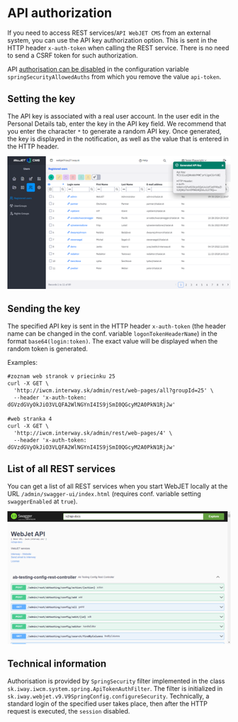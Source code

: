 # API authorization

If you need to access REST services/`API WebJET CMS` from an external system, you can use the API key authorization option. This is sent in the HTTP header `x-auth-token` when calling the REST service. There is no need to send a CSRF token for such authorization.

API [authorisation can be disabled](../../sysadmin/pentests/README.md#Configuration) in the configuration variable `springSecurityAllowedAuths` from which you remove the value `api-token`.

## Setting the key

The API key is associated with a real user account. In the user edit in the Personal Details tab, enter the key in the API key field. We recommend that you enter the character `*` to generate a random API key. Once generated, the key is displayed in the notification, as well as the value that is entered in the HTTP header.

![](api-key-notification.png)

## Sending the key

The specified API key is sent in the HTTP header `x-auth-token` (the header name can be changed in the conf. variable `logonTokenHeaderName`) in the format `base64(login:token)`. The exact value will be displayed when the random token is generated.

Examples:

```shell
#zoznam web stranok v priecinku 25
curl -X GET \
  'http://iwcm.interway.sk/admin/rest/web-pages/all?groupId=25' \
  --header 'x-auth-token: dGVzdGVyOkJiO3VLQFA2WlNGYnI4IS9jSmI0QGcyM2A0PkN1RjJw'

#web stranka 4
curl -X GET \
  'http://iwcm.interway.sk/admin/rest/web-pages/4' \
  --header 'x-auth-token: dGVzdGVyOkJiO3VLQFA2WlNGYnI4IS9jSmI0QGcyM2A0PkN1RjJw'
```

## List of all REST services

You can get a list of all REST services when you start WebJET locally at the URL `/admin/swagger-ui/index.html` (requires conf. variable setting `swaggerEnabled` at `true`).

![](swagger.png)

## Technical information

Authorisation is provided by `SpringSecurity` filter implemented in the class `sk.iway.iwcm.system.spring.ApiTokenAuthFilter`. The filter is initialized in `sk.iway.webjet.v9.V9SpringConfig.configureSecurity`. Technically, a standard login of the specified user takes place, then after the HTTP request is executed, the `session` disabled.
